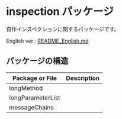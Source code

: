 # inspection パッケージ

自作インスペクションに関するパッケージです。

English ver : [README_English.md](README_English.md)

## パッケージの構造

|Package or File|Description|
|---|---|
|longMethod||
|longParameterList||
|messageChains||


